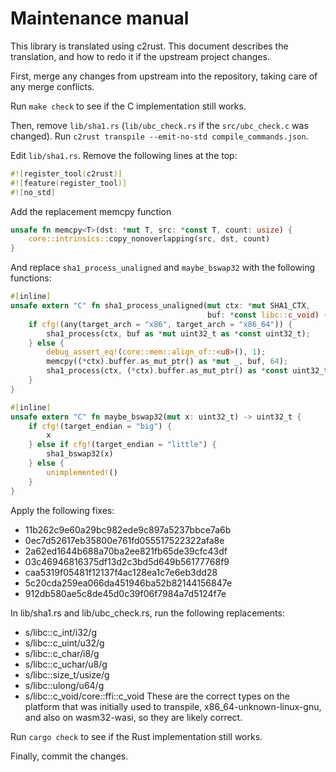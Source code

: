 # Maintenance manual

This library is translated using c2rust.  This document describes the
translation, and how to redo it if the upstream project changes.

First, merge any changes from upstream into the repository, taking
care of any merge conflicts.

Run `make check` to see if the C implementation still works.

Then, remove `lib/sha1.rs` (`lib/ubc_check.rs` if the
`src/ubc_check.c` was changed).  Run `c2rust transpile --emit-no-std
compile_commands.json`.

Edit `lib/sha1.rs`.  Remove the following lines at the top:

```rust
#![register_tool(c2rust)]
#![feature(register_tool)]
#![no_std]
```

Add the replacement memcpy function
```rust
unsafe fn memcpy<T>(dst: *mut T, src: *const T, count: usize) {
    core::intrinsics::copy_nonoverlapping(src, dst, count)
}
```
And replace `sha1_process_unaligned` and `maybe_bswap32` with the
following functions:

```rust
#[inline]
unsafe extern "C" fn sha1_process_unaligned(mut ctx: *mut SHA1_CTX,
                                            buf: *const libc::c_void) {
    if cfg!(any(target_arch = "x86", target_arch = "x86_64")) {
        sha1_process(ctx, buf as *mut uint32_t as *const uint32_t);
    } else {
        debug_assert_eq!(core::mem::align_of::<u8>(), 1);
        memcpy((*ctx).buffer.as_mut_ptr() as *mut _, buf, 64);
        sha1_process(ctx, (*ctx).buffer.as_mut_ptr() as *const uint32_t);
    }
}
```

```rust
#[inline]
unsafe extern "C" fn maybe_bswap32(mut x: uint32_t) -> uint32_t {
    if cfg!(target_endian = "big") {
        x
    } else if cfg!(target_endian = "little") {
        sha1_bswap32(x)
    } else {
        unimplemented!()
    }
}
```

Apply the following fixes:

  - 11b262c9e60a29bc982ede9c897a5237bbce7a6b
  - 0ec7d52617eb35800e761fd055517522322afa8e
  - 2a62ed1644b688a70ba2ee821fb65de39cfc43df
  - 03c46946816375df13d2c3bd5d649b56177768f9
  - caa5319f05481f12137f4ac128ea1c7e6eb3dd28
  - 5c20cda259ea066da451946ba52b82144156847e
  - 912db580ae5c8de45d0c39f06f7984a7d5124f7e

In lib/sha1.rs and lib/ubc_check.rs, run the following replacements:
  - s/libc::c_int/i32/g
  - s/libc::c_uint/u32/g
  - s/libc::c_char/i8/g
  - s/libc::c_uchar/u8/g
  - s/libc::size_t/usize/g
  - s/libc::ulong/u64/g
  - s/libc::c_void/core::ffi::c_void
These are the correct types on the platform that was initially used to transpile,
x86_64-unknown-linux-gnu, and also on wasm32-wasi, so they are likely correct.

Run `cargo check` to see if the Rust implementation still works.

Finally, commit the changes.
